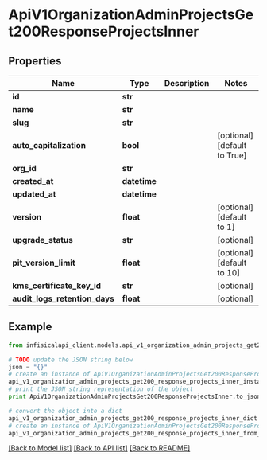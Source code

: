# ApiV1OrganizationAdminProjectsGet200ResponseProjectsInner


## Properties
Name | Type | Description | Notes
------------ | ------------- | ------------- | -------------
**id** | **str** |  | 
**name** | **str** |  | 
**slug** | **str** |  | 
**auto_capitalization** | **bool** |  | [optional] [default to True]
**org_id** | **str** |  | 
**created_at** | **datetime** |  | 
**updated_at** | **datetime** |  | 
**version** | **float** |  | [optional] [default to 1]
**upgrade_status** | **str** |  | [optional] 
**pit_version_limit** | **float** |  | [optional] [default to 10]
**kms_certificate_key_id** | **str** |  | [optional] 
**audit_logs_retention_days** | **float** |  | [optional] 

## Example

```python
from infisicalapi_client.models.api_v1_organization_admin_projects_get200_response_projects_inner import ApiV1OrganizationAdminProjectsGet200ResponseProjectsInner

# TODO update the JSON string below
json = "{}"
# create an instance of ApiV1OrganizationAdminProjectsGet200ResponseProjectsInner from a JSON string
api_v1_organization_admin_projects_get200_response_projects_inner_instance = ApiV1OrganizationAdminProjectsGet200ResponseProjectsInner.from_json(json)
# print the JSON string representation of the object
print ApiV1OrganizationAdminProjectsGet200ResponseProjectsInner.to_json()

# convert the object into a dict
api_v1_organization_admin_projects_get200_response_projects_inner_dict = api_v1_organization_admin_projects_get200_response_projects_inner_instance.to_dict()
# create an instance of ApiV1OrganizationAdminProjectsGet200ResponseProjectsInner from a dict
api_v1_organization_admin_projects_get200_response_projects_inner_from_dict = ApiV1OrganizationAdminProjectsGet200ResponseProjectsInner.from_dict(api_v1_organization_admin_projects_get200_response_projects_inner_dict)
```
[[Back to Model list]](../README.md#documentation-for-models) [[Back to API list]](../README.md#documentation-for-api-endpoints) [[Back to README]](../README.md)


